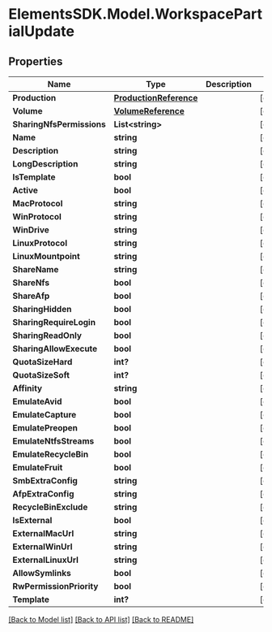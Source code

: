 # ElementsSDK.Model.WorkspacePartialUpdate

## Properties

Name | Type | Description | Notes
------------ | ------------- | ------------- | -------------
**Production** | [**ProductionReference**](ProductionReference.md) |  | [optional] 
**Volume** | [**VolumeReference**](VolumeReference.md) |  | [optional] 
**SharingNfsPermissions** | **List&lt;string&gt;** |  | [optional] 
**Name** | **string** |  | [optional] 
**Description** | **string** |  | [optional] 
**LongDescription** | **string** |  | [optional] 
**IsTemplate** | **bool** |  | [optional] 
**Active** | **bool** |  | [optional] 
**MacProtocol** | **string** |  | [optional] 
**WinProtocol** | **string** |  | [optional] 
**WinDrive** | **string** |  | [optional] 
**LinuxProtocol** | **string** |  | [optional] 
**LinuxMountpoint** | **string** |  | [optional] 
**ShareName** | **string** |  | [optional] 
**ShareNfs** | **bool** |  | [optional] 
**ShareAfp** | **bool** |  | [optional] 
**SharingHidden** | **bool** |  | [optional] 
**SharingRequireLogin** | **bool** |  | [optional] 
**SharingReadOnly** | **bool** |  | [optional] 
**SharingAllowExecute** | **bool** |  | [optional] 
**QuotaSizeHard** | **int?** |  | [optional] 
**QuotaSizeSoft** | **int?** |  | [optional] 
**Affinity** | **string** |  | [optional] 
**EmulateAvid** | **bool** |  | [optional] 
**EmulateCapture** | **bool** |  | [optional] 
**EmulatePreopen** | **bool** |  | [optional] 
**EmulateNtfsStreams** | **bool** |  | [optional] 
**EmulateRecycleBin** | **bool** |  | [optional] 
**EmulateFruit** | **bool** |  | [optional] 
**SmbExtraConfig** | **string** |  | [optional] 
**AfpExtraConfig** | **string** |  | [optional] 
**RecycleBinExclude** | **string** |  | [optional] 
**IsExternal** | **bool** |  | [optional] 
**ExternalMacUrl** | **string** |  | [optional] 
**ExternalWinUrl** | **string** |  | [optional] 
**ExternalLinuxUrl** | **string** |  | [optional] 
**AllowSymlinks** | **bool** |  | [optional] 
**RwPermissionPriority** | **bool** |  | [optional] 
**Template** | **int?** |  | [optional] 

[[Back to Model list]](../#documentation-for-models) [[Back to API list]](../#documentation-for-api-endpoints) [[Back to README]](../)

